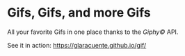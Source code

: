 # Gifs, Gifs, and more Gifs

All your favorite Gifs in one place thanks to the *Giphy&copy;* API.

See it in action: https://glaracuente.github.io/gif/
